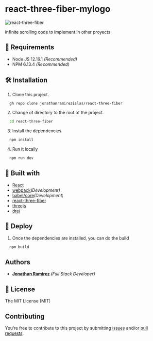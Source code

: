# react-three-fiber-mylogo
    

![react-three-fiber](https://res.cloudinary.com/djuqxjkh3/image/upload/v1614203944/mylogo3d/20210224_153934_mnswad.gif)

infinite scrolling code to implement in other proyects  

## 📢 Requirements
- Node JS 12.16.1 _(Recommended)_
- NPM 6.13.4 _(Recommended)_



## 🛠 Installation
1. Clone this project.
```bash
  gh repo clone jonathanramirezislas/react-three-fiber
```
2. Change of directory to the root of the project.
```bash
  cd react-three-fiber
```
3. Install the dependencies.
```bash
  npm install
```
4. Run it locally
```bash
  npm run dev
```

## 🔧 Built with
- [React](https://es.reactjs.org) 
- [webpack](https://webpack.js.org/)_(Development)_
- [babel/core](https://www.npmjs.com/package/@babel/core)_(Development)_
- [react-three-fiber](https://github.com/pmndrs/react-three-fiber)
- [threejs](https://threejs.org/)
- [drei](https://www.npmjs.com/package/drei)


## 🚀 Deploy
1. Once the dependencies are installed, you can do the build
```bash
  npm build
```



## Authors

- **[Jonathan Ramirez](https://github.com/jonathanramirezislas)** _(Full Stack Developer)_


## 📜 License
The MIT License (MIT)

## Contributing

You're free to contribute to this project by submitting [issues](https://github.com/jonathanramirezislas/react-three-fiber/issues) and/or [pull requests](https://github.com/jonathanramirezislas/react-three-fiber/pulls).
